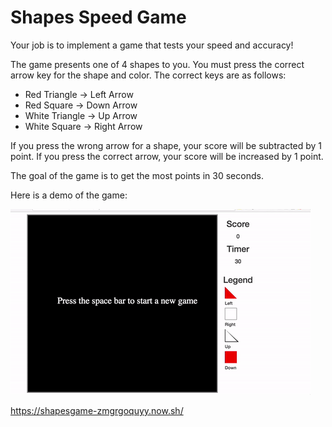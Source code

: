 # Shapes Speed Game

Your job is to implement a game that tests your speed and accuracy!

The game presents one of 4 shapes to you. You must press the correct arrow key for the shape and color. The correct keys are as follows:

* Red Triangle -> Left Arrow
* Red Square -> Down Arrow
* White Triangle -> Up Arrow
* White Square -> Right Arrow

If you press the wrong arrow for a shape, your score will be subtracted by 1 point. If you press the correct arrow, your score will be increased by 1 point.

The goal of the game is to get the most points in 30 seconds.

Here is a demo of the game:

![Shapes game](canvasShapesGame.gif)

https://shapesgame-zmgrgoquyy.now.sh/

